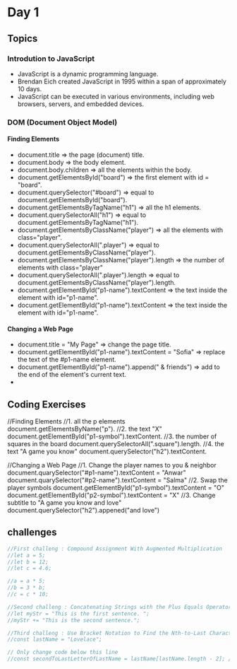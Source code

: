# Day 1

## Topics 
###  Introdution to JavaScript
- JavaScript is a dynamic programming language.
- Brendan Eich created JavaScript in 1995 within a span of approximately 10 days.
- JavaScript can be executed in various environments, including web browsers, servers, and embedded devices.

### DOM (Document Object Model)
#### Finding Elements
- document.title => the page (document) title.
- document.body => the body element.
- document.body.children => all the elements within the body.
- document.getElementsById("board") => the first element with id = "board". 
- document.querySelector("#board") => equal to document.getElementsById("board").
- document.getElementsByTagName("h1") => all the h1 elements.
- document.querySelectorAll("h1") => equal to document.getElementsByTagName("h1").
- document.getElementsByClassName("player") => all the elements with class="player".
- document.querySelectorAll(".player") => equal to document.getElementsByClassName("player").
- document.getElementsByClassName("player").length => the number of elements with class="player"
- document.querySelectorAll(".player").length => equal to document.getElementsByClassName("player").length.
- document.getElementById("p1-name").textContent => the text inside the element with id="p1-name".
- document.getElementById("p1-name").textContent => the text inside the element with id="p1-name".

#### Changing a Web Page
- document.title = "My Page" => change the page title.
- document.getElementById("p1-name").textContent = "Sofia" => replace the text of the #p1-name element.
- document.getElementById("p1-name").append(" & friends") => add to the end of the element's current text.
- 
## Coding Exercises
//Finding Elements
//1. all the p elements
document.getElementsByName("p").
//2. the text "X"
document.getElementById("p1-symbol").textContent.
//3. the number of squares in the board
document.querySelectorAll(".square").length.
//4. the text "A game you know" 
document.querySelector("h2").textContent.

//Changing a Web Page
//1. Change the player names to you & neighbor
document.quarySelector("#p1-name").textContent = "Anwar"
document.quarySelector("#p2-name").textContent = "Salma"
//2. Swap the player symbols
document.getElementById("p1-symbol").textContent = "O"
document.getElementById("p2-symbol").textContent = "X"
//3. Change subtitle to "A game you know and love"
document.querySelector("h2").appened("and love")

## challenges
```java script
//First challeng : Compound Assignment With Augmented Multiplication
//let a = 5;
//let b = 12;
//let c = 4.6;

//a = a * 5;
//b = 3 * b;
//c = c * 10;

//Second challeng : Concatenating Strings with the Plus Equals Operator
//let myStr = "This is the first sentence. ";
//myStr += "This is the second sentence.";

//Third challeng : Use Bracket Notation to Find the Nth-to-Last Character in a String
//const lastName = "Lovelace";

// Only change code below this line
//const secondToLastLetterOfLastName = lastName[lastName.length - 2]; // Change this line
```
